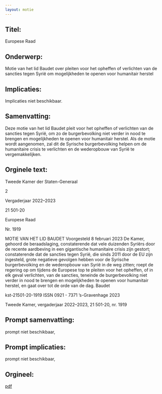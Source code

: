 ```yaml
---
layout: motie
---
```

## Titel:
Europese Raad
## Onderwerp:
Motie van het lid Baudet over pleiten voor het opheffen of verlichten van de sancties tegen Syrië om mogelijkheden te openen voor humanitair herstel
## Implicaties:
Implicaties niet beschikbaar.
## Samenvatting:

Deze motie van het lid Baudet pleit voor het opheffen of verlichten van de sancties tegen Syrië, om zo de burgerbevolking niet verder in nood te brengen en mogelijkheden te openen voor humanitair herstel. Als de motie wordt aangenomen, zal dit de Syrische burgerbevolking helpen om de humanitaire crisis te verlichten en de wederopbouw van Syrië te vergemakkelijken.
## Orginele text:


Tweede Kamer der Staten-Generaal

2

Vergaderjaar 2022–2023

21 501-20

Europese Raad

Nr. 1919

MOTIE VAN HET LID BAUDET
Voorgesteld 8 februari 2023
De Kamer,
gehoord de beraadslaging,
constaterende dat vele duizenden Syriërs door de recente aardbeving in
een gigantische humanitaire crisis zijn gestort;
constaterende dat de sancties tegen Syrië, die sinds 2011 door de EU zijn
ingesteld, grote negatieve gevolgen hebben voor de Syrische burgerbevolking en de wederopbouw van Syrië in de weg zitten;
roept de regering op om tijdens de Europese top te pleiten voor het
opheffen, of in elk geval verlichten, van de sancties, teneinde de burgerbevolking niet verder in nood te brengen en mogelijkheden te openen voor
humanitair herstel,
en gaat over tot de orde van de dag.
Baudet

kst-21501-20-1919
ISSN 0921 - 7371
’s-Gravenhage 2023

Tweede Kamer, vergaderjaar 2022–2023, 21 501-20, nr. 1919


## Prompt samenvatting:
prompt niet beschikbaar,

## Prompt implicaties:
prompt niet beschikbaar,
## Orgineel:
[pdf](https://gegevensmagazijn.tweedekamer.nl/OData/v4/2.0/Document(a53aa1ee-a79d-43ab-980b-b2d17e19272a)/resource)
